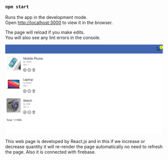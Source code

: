 ### `npm start`

Runs the app in the development mode.\
Open [http://localhost:3000](http://localhost:3000) to view it in the browser.

The page will reload if you make edits.\
You will also see any lint errors in the console.

![](images/Screenshot%20(486).png)


This web page is developed by React.js and in this if we increase or decrease quantity it will re-render the page automatically no need to refresh the page. Also it is connected with firebase.
